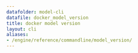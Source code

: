 ```yaml
---
datafolder: model-cli
datafile: docker_model_version
title: docker model version
layout: cli
aliases:
- /engine/reference/commandline/model_version/
---
```


<!--
This page is automatically generated from Docker's source code. If you want to
suggest a change to the text that appears here, open a ticket or pull request
in the source repository on GitHub:

https://github.com/docker/model-cli
-->
